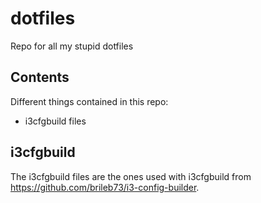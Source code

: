 # dotfiles
Repo for all my stupid dotfiles

## Contents
Different things contained in this repo:

* i3cfgbuild files

## i3cfgbuild
The i3cfgbuild files are the ones used with i3cfgbuild from https://github.com/brileb73/i3-config-builder.

